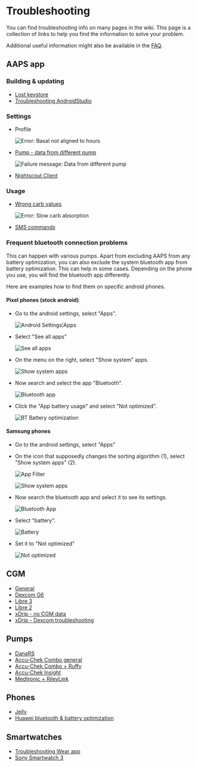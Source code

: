 # Troubleshooting

You can find troubleshooting info on many pages in the wiki. This page is a collection of links to help you find the information to solve your problem.

Additional useful information might also be available in the [FAQ](../UsefulLinks/FAQ.md).

## AAPS app

### Building & updating

* [Lost keystore](TroubleshootingAndroidStudio#lost-keystore)
* [Troubleshooting AndroidStudio](TroubleshootingAndroidStudio)

### Settings
* Profile

  ![Error: Basal not aligned to hours](../images/Screen_DifferentPump.png)

* [Pump - data from different pump](../Maintenance/Update3_0.md#failure-message-data-from-different-pump)

  ![Failure message: Data from different pump](../images/BasalNotAlignedToHours2.png)

* [Nightscout Client](../GettingHelp/TroubleshootingNsClient.md)

### Usage
* [Wrong carb values](../DailyLifeWithAaps/CobCalculation.md#detection-of-wrong-cob-values)

   ![Error: Slow carb absorption](../images/Calculator_SlowCarbAbsorption.png)

* [SMS commands](../RemoteFeatures/SMSCommands.md#troubleshooting)

### Frequent bluetooth connection problems

This can happen with various pumps. Apart from excluding AAPS from any battery optimization, you can also exclude the system bluetooth app from battery optimization. This can help in some cases.
Depending on the phone you use, you will find the bluetooth app differently. 

Here are examples how to find them on specific android phones.


#### Pixel phones (stock android)

* Go to the android settings, select "Apps".
  
  ![Android Settings¦Apps](../images/troubleshooting/pixel/01_androidsettings.png)
  
* Select "See all apps"
  
  ![See all apps](../images/troubleshooting/pixel/02_apps.png)
  
* On the menu on the right, select "Show system" apps.
  
  ![Show system apps](../images/troubleshooting/pixel/03_allapps.png)
  
* Now search and select the app "Bluetooth".
  
  ![Bluetooth app](../images/troubleshooting/pixel/03_bluetooth.png)
  
* Click the "App battery usage" and select "Not optimized".
  
  ![BT Battery optimization](../images/troubleshooting/pixel/04_btunrestricted.png)


#### Samsung phones

* Go to the android settings, select "Apps"

* On the icon that supposedly changes the sorting algorithm (1), select "Show system apps" (2).

  ![App Filter](../images/troubleshooting/samsung/Samsung01_Apps.png)
  
  ![Show system apps](../images/troubleshooting/samsung/Samsung02_ShowSystemApps.png)
  
* Now search the bluetooth app and select it to see its settings.
  
  ![Bluetooth App](../images/troubleshooting/samsung/Samsung03_BtApp.png)
  
* Select "battery".
  
  ![Battery](../images/troubleshooting/samsung/Samsung04_Battery.png)
  
* Set it to "Not optimized"
  
  ![Not optimized](../images/troubleshooting/samsung/Samsung05_NotOptimized.png)
  

## CGM

* [General](../CompatibleCgms/GeneralCGMRecommendation.md#troubleshooting)
* [Dexcom G6](../CompatibleCgms/DexcomG6.md#troubleshooting-g6-and-one)
* [Libre 3](../CompatibleCgms/Libre3.md#experiences-and-troubleshooting)
* [Libre 2](../CompatibleCgms/Libre2.md#experiences-and-troubleshooting)
* [xDrip - no CGM data](../CompatibleCgms/xDrip.md#identify-receiver)
* [xDrip - Dexcom troubleshooting](../CompatibleCgms/xDrip.md#troubleshooting-dexcom-g5g6-and-xdrip)

## Pumps

* [DanaRS](../CompatiblePumps/DanaRS-Insulin-Pump.md#dana-rs-specific-errors)
* [Accu-Chek Combo general](../CompatiblePumps/Accu-Chek-Combo-Tips-for-Basic-usage.md)
* [Accu-Chek Combo + Ruffy](../CompatiblePumps/Accu-Chek-Combo-Pump.md#why-pairing-with-the-pump-does-not-work-with-the-app-ruffy)
* [Accu-Chek Insight](../CompatiblePumps/Accu-Chek-Insight-Pump.md#insight-specific-errors)
* [Medtronic + RileyLink](../CompatiblePumps/MedtronicPump.md#what-to-do-if-i-loose-connection-to-rileylink-andor-pump)

## Phones

* [Jelly](../CompatiblePhones/Jelly.md)
* [Huawei bluetooth & battery optimization](../CompatiblePhones/Huawei.md)

## Smartwatches

* [Troubleshooting Wear app](../UsefulLinks/WearOsSmartwatch.md#troubleshooting-the-wear-app)
* [Sony Smartwatch 3](../UsefulLinks/SonySW3.md)
